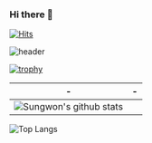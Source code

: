 ### Hi there 👋
	
[![Hits](https://hits.seeyoufarm.com/api/count/incr/badge.svg?url=https%3A%2F%2Fgithub.com%2Fsungwon-097)](https://hits.seeyoufarm.com)

![header](https://capsule-render.vercel.app/api?type=rounded&color=auto&text=Sungwon_Choi&height=200&fontSize=100)

[![trophy](https://github-profile-trophy.vercel.app/?username=sungwon-097&theme=chalk&row=1&column=7)](https://github.com/ryo-ma/github-profile-trophy)



<!-- <div align=center></div> -->
|-|-|
|---|---|
![Sungwon's github stats](https://github-readme-stats.vercel.app/api?username=sungwon-097&show_icons=true&theme=dark&height=200)|
![Top Langs](https://github-readme-stats.vercel.app/api/top-langs/?username=sungwon-097&layout=compact&theme=dark&height=200)
